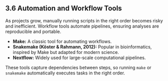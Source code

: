 ## 3.6 Automation and Workflow Tools

As projects grow, manually running scripts in the right order becomes risky and inefficient. Workflow tools automate pipelines, ensuring analyses are reproducible and portable.

- **Make:** A classic tool for automating workflows.
- **Snakemake (Köster & Rahmann, 2012):** Popular in bioinformatics, inspired by Make but adapted for modern science.
- **Nextflow:** Widely used for large-scale computational pipelines.

These tools capture dependencies between steps, so running `make` or `snakemake` automatically executes tasks in the right order.

